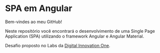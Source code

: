 # SPA em Angular

Bem-vindes ao meu GitHub!

Neste repositório você encontrará o desenvolvimento de uma Single Page Application (SPA) utilizando o framework Angular e Angular Material.

Desafio proposto no Labs da [Digital Innovation One](https://digitalinnovation.one/).